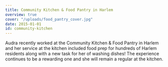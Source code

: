 ```yaml
---
title: Community Kitchen & Food Pantry in Harlem
overview: true
cover: "/uploads/food_pantry_cover.jpg"
date: 2015-01-01
id: community-kitchen
---
```


Audra recently worked at the Community Kitchen & Food Pantry in Harlem and her service at the kitchen included food prep for hundreds of Harlem residents along with a new task for her of washing dishes! The experience continues to be a rewarding one and she will remain a regular at the kitchen.
